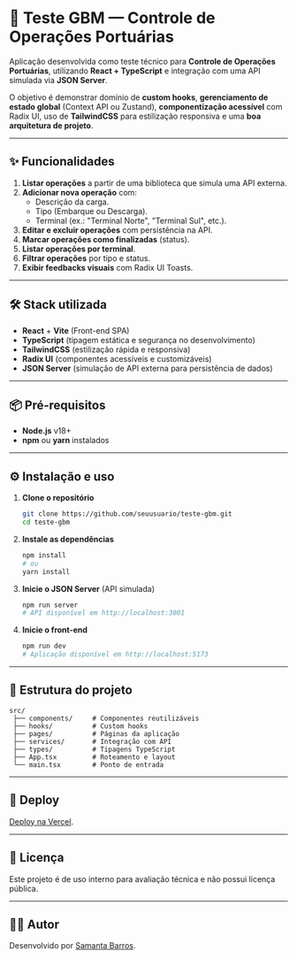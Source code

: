 # 🚢 Teste GBM — Controle de Operações Portuárias

Aplicação desenvolvida como teste técnico para **Controle de Operações Portuárias**, utilizando **React + TypeScript** e integração com uma API simulada via **JSON Server**.

O objetivo é demonstrar domínio de **custom hooks**, **gerenciamento de estado global** (Context API ou Zustand), **componentização acessível** com Radix UI, uso de **TailwindCSS** para estilização responsiva e uma **boa arquitetura de projeto**.

---

## ✨ Funcionalidades

1. **Listar operações** a partir de uma biblioteca que simula uma API externa.
2. **Adicionar nova operação** com:
   - Descrição da carga.
   - Tipo (Embarque ou Descarga).
   - Terminal (ex.: "Terminal Norte", "Terminal Sul", etc.).
3. **Editar e excluir operações** com persistência na API.
4. **Marcar operações como finalizadas** (status).
5. **Listar operações por terminal**.
6. **Filtrar operações** por tipo e status.
7. **Exibir feedbacks visuais** com Radix UI Toasts.

---

## 🛠️ Stack utilizada

- **React** + **Vite** (Front-end SPA)
- **TypeScript** (tipagem estática e segurança no desenvolvimento)
- **TailwindCSS** (estilização rápida e responsiva)
- **Radix UI** (componentes acessíveis e customizáveis)
- **JSON Server** (simulação de API externa para persistência de dados)

---

## 📦 Pré-requisitos

- **Node.js** v18+
- **npm** ou **yarn** instalados

---

## ⚙️ Instalação e uso

1. **Clone o repositório**

   ```bash
   git clone https://github.com/seuusuario/teste-gbm.git
   cd teste-gbm
   ```

2. **Instale as dependências**

   ```bash
   npm install
   # ou
   yarn install
   ```

3. **Inicie o JSON Server** (API simulada)

   ```bash
   npm run server
   # API disponível em http://localhost:3001
   ```

4. **Inicie o front-end**
   ```bash
   npm run dev
   # Aplicação disponível em http://localhost:5173
   ```

---

## 📂 Estrutura do projeto

```
src/
 ├── components/     # Componentes reutilizáveis
 ├── hooks/          # Custom hooks
 ├── pages/          # Páginas da aplicação
 ├── services/       # Integração com API
 ├── types/          # Tipagens TypeScript
 ├── App.tsx         # Roteamento e layout
 └── main.tsx        # Ponto de entrada
```

---

## 🚀 Deploy

[Deploy na Vercel](https://teste-gbm.vercel.app/).

---

## 📄 Licença

Este projeto é de uso interno para avaliação técnica e não possui licença pública.

---

## 👨‍💻 Autor

Desenvolvido por [Samanta Barros](https://www.linkedin.com/in/samanta-barros/).
